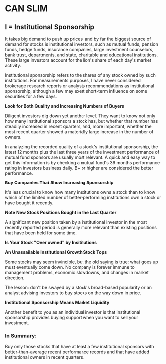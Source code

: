 # CAN SLIM

## I = Institutional Sponsorship

 It takes big demand to push up prices, and by far the biggest source of demand for stocks is institutional investors, such as mutual funds, pension funds, hedge funds, insurance companies, large investment counselors, bank trust, departments, and state, charitable and educational institutions. These large investors account for the lion's share of each day's market activity.

 Institutional sponsorship refers to the shares of any stock owned by such institutions. For measurements purposes, I have never considered brokerage research reports or analysts recommendations as institutional sponsorship, although a few may exert short-term influence on some securities for a few days.

 **Look for Both Quality and Increasing Numbers of Buyers**

 Diligent investors dig down yet another level. They want to know not only how many institutional sponsors a stock has, but whether that number has steadily increased in recent quarters, and, more important, whether the most recent quarter showed a materially large increase in the number of owners.

 In analyzing the recorded quality of a stock's institutional sponsorship, the latest 12 months plus the last three years of the investment performance of mutual fund sponsors are usually most relevant. A quick and easy way to get this information is by checking a mutual fund's 36 months performance rating in investors business daily. B+ or higher are considered the better performance.

 **Buy Companies That Show Increasing Sponsorship**

It's less crucial to know how many institutions owns a stock than to know which of the limited number of better-performing institutions own a stock or have bought it recently.

**Note New Stock Positions Bought in the Last Quarter**

A significant new position taken by a institutional investor in the most recently reported period is generally more relevant than existing positions that have been held for some time.

**Is Your Stock "Over owned" by Insititutions**

 **An Unassailable Institutional Growth Stock Tops**

 Some stocks may seem invincible, but the old saying is true: what goes up must eventually come down. No company is forever immune to management problems, economic slowdowns, and changes in market direction.

 The lesson: don't be swayed by a stock's broad-based popularity or an analyst advising investors to buy stocks on the way down in price.

 **Institutional Sponsorship Means Market Liquidity**

 Another benefit to you as an individual investor is that institutional sponsorship provides buying support when you want to sell your investment.

 ### In Summary:

 Buy only those stocks that have at least a few institutional sponsors with better-than-average recent performance records and that have added institutional owners in recent quarters. 
